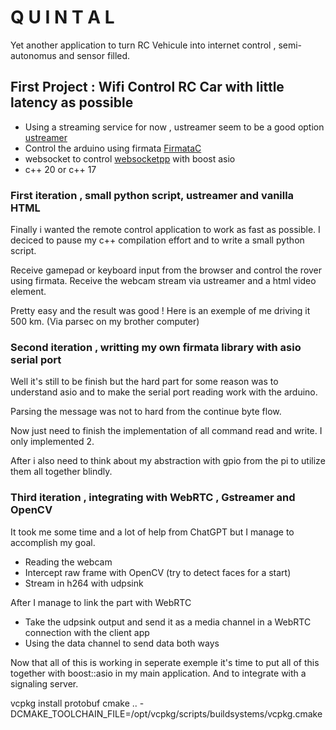 # Q U I N T A L

Yet another application to turn RC Vehicule into internet control , semi-autonomus and sensor filled.

## First Project : Wifi Control RC Car with little latency as possible

* Using a streaming service for now , ustreamer seem to be a good option [ustreamer](https://github.com/pikvm/ustreamer)
* Control the arduino using firmata [FirmataC](https://github.com/grandsmarquis/FirmataC/tree/master)
* websocket to control [websocketpp](https://github.com/zaphoyd/websocketpp) with boost asio
* c++ 20 or c++ 17


### First iteration , small python script, ustreamer and vanilla HTML

Finally i wanted the remote control application to work as fast as possible. I deciced to pause my
c++ compilation effort and to write a small python script.

Receive gamepad or keyboard input from the browser and control the rover using firmata.
Receive the webcam stream via ustreamer and a html video element.

Pretty easy and the result was good ! Here is an exemple of me driving it 500 km. (Via parsec on my brother computer)


### Second iteration , writting my own firmata library with asio serial port

Well it's still to be finish but the hard part for some reason was to understand asio and to make the serial port
reading work with the arduino.

Parsing the message was not to hard from the continue byte flow.

Now just need to finish the implementation of all command read and write. I only implemented 2.

After i also need to think about my abstraction with gpio from the pi to utilize them all together blindly.

### Third iteration , integrating with WebRTC , Gstreamer and OpenCV


It took me some time and a lot of help from ChatGPT but I manage to accomplish my goal.

* Reading the webcam
* Intercept raw frame with OpenCV (try to detect faces for a start)
* Stream in h264 with udpsink

After I manage to link the part with WebRTC

* Take the udpsink output and send it as a media channel in a WebRTC connection with the client app
* Using the data channel to send data both ways

Now that all of this is working in seperate exemple it's time to put all of this together with boost::asio
in my main application. And to integrate with a signaling server.



 vcpkg install protobuf
cmake .. -DCMAKE_TOOLCHAIN_FILE=/opt/vcpkg/scripts/buildsystems/vcpkg.cmake